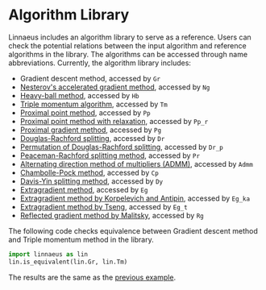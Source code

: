 Algorithm Library
===========

Linnaeus includes an algorithm library to serve as a reference. 
Users can check the potential relations between the input algorithm and reference algorithms in the library. 
The algorithms can be accessed through name abbreviations. 
Currently, the algorithm library includes:

* Gradient descent method, accessed by `Gr`
* [Nesterov's accelerated gradient method](https://epubs.siam.org/doi/abs/10.1137/15M1009597), accessed by `Ng`
* [Heavy-ball method](https://epubs.siam.org/doi/abs/10.1137/15M1009597), accessed by `Hb`
* [Triple momentum algorithm](https://ieeexplore.ieee.org/document/7967721), accessed by `Tm`
* [Proximal point method](https://web.stanford.edu/~boyd/papers/pdf/prox_algs.pdf), accessed by `Pp`
* [Proximal point method with relaxation](https://web.stanford.edu/~boyd/papers/pdf/prox_algs.pdf), accessed by `Pp_r`
* [Proximal gradient method](https://web.stanford.edu/~boyd/papers/pdf/prox_algs.pdf), accessed by `Pg`
* [Douglas-Rachford splitting](http://www.seas.ucla.edu/~vandenbe/236C/lectures/dr.pdf), accessed by `Dr`
* [Permutation of Douglas-Rachford splitting](http://www.seas.ucla.edu/~vandenbe/236C/lectures/dr.pdf), accessed by `Dr_p`
* [Peaceman-Rachford splitting method](https://stanford.edu/class/ee364b/lectures/monotone_split_slides.pdf), accessed by `Pr`
* [Alternating direction method of multipliers (ADMM)](https://stanford.edu/~boyd/admm.html), accessed by `Admm`
* [Chambolle-Pock method](https://hal.archives-ouvertes.fr/hal-00490826/document), accessed by `Cp`
* [Davis-Yin splitting method](https://arxiv.org/abs/1504.01032), accessed by `Dy`
* [Extragradient method](https://arxiv.org/abs/1609.08177), accessed by `Eg`
* [Extragradient method by Korpelevich and Antipin](https://link.springer.com/article/10.3103/S0278641910030039), accessed by `Eg_ka`
* [Extragradient method by Tseng](https://epubs.siam.org/doi/abs/10.1137/S0363012998338806?casa_token=RML0YD1nSUAAAAAA:sFhDEPYjlpkR2Nv5EjzDawca_yST1_qkn0QkWKVuqwwkbJ2Ig1XIT8exbADL3wnSZkrb6a93f0A3), accessed by `Eg_t`
* [Reflected gradient method by Malitsky](https://arxiv.org/abs/1502.04968), accessed by `Rg`

The following code checks equivalence between 
Gradient descent method and Triple momentum method in the library. 

```python
import linnaeus as lin
lin.is_equivalent(lin.Gr, lin.Tm)
```

The results are the same as the [previous example](https://linnaeus-doc.github.io/detection/#detection). 
